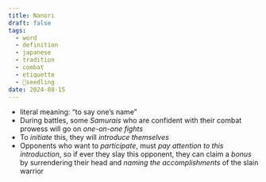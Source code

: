```yaml
---
title: Nanori
draft: false
tags:
  - word
  - definition
  - japanese
  - tradition
  - combat
  - etiquette
  - 🌱seedling
date: 2024-08-15
---
```

- literal meaning: “to say one’s name”
- During battles, some *Samurais* who are confident with their combat prowess will go on *one-on-one fights*
- To *initiate* this, they will *introduce themselves*
- Opponents who want to *participate*, must *pay attention to this introduction*, so if ever they slay this opponent, they can claim a *bonus* by surrendering their head and *naming the accomplishments* of the slain warrior